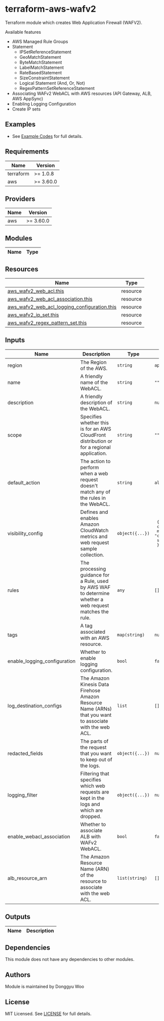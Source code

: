 # terraform-aws-wafv2

Terraform module which creates Web Application Firewall (WAFV2).

Available features

- AWS Managed Rule Groups
- Statement
  - IPSetReferenceStatement
  - GeoMatchStatement
  - ByteMatchStatement
  - LabelMatchStatement
  - RateBasedStatement
  - SizeConstraintStatement
  - Logical Statement (And, Or, Not)
  - RegexPatternSetReferenceStatement
- Associating WAFv2 WebACL with AWS resources (API Gateway, ALB, AWS AppSync)
- Enabling Logging Configuration
- Create IP sets

## Examples

* See [Example Codes](https://github.com/woodonggyu/terraform-aws-wafv2/tree/main/examples) for full details.

## Requirements

| Name | Version |
|------|---------|
| terraform | \>= 1.0.8 |
| aws | \>= 3.60.0 |

## Providers

| Name | Version |
|------|---------|
| aws | \>= 3.60.0 |

## Modules
| Name | Type |
|------|------|

## Resources

| Name | Type |
|------|------|
| [aws_wafv2_web_acl.this](https://registry.terraform.io/providers/hashicorp/aws/latest/docs/resources/wafv2_web_acl) | resource |
| [aws_wafv2_web_acl_association.this](https://registry.terraform.io/providers/hashicorp/aws/latest/docs/resources/wafv2_web_acl_association) | resource |
| [aws_wafv2_web_acl_logging_configuration.this](https://registry.terraform.io/providers/hashicorp/aws/latest/docs/resources/wafv2_web_acl_logging_configuration) | resource |
| [aws_wafv2_ip_set.this](https://registry.terraform.io/providers/hashicorp/aws/latest/docs/resources/wafv2_ip_set) | resource |
| [aws_wafv2_regex_pattern_set.this](https://registry.terraform.io/providers/hashicorp/aws/latest/docs/resources/wafv2_regex_pattern_set) | resource |

## Inputs

| Name | Description | Type | Default | Required |
|------|-------------|------|---------|:--------:|
| region | The Region of the AWS. | `string` | `ap-northeast-2` | no |
| name | A friendly name of the WebACL. | `string` | `""` | yes |
| description | A friendly description of the WebACL. | `string` | `null` | no |
| scope | Specifies whether this is for an AWS CloudFront distribution or for a regional application. | `string` | `""` | yes |
| default_action | The action to perform when a web request doesn't match any of the rules in the WebACL. | `string` | `allow` | no
| visibility_config | Defines and enables Amazon CloudWatch metrics and web request sample collection. | `object({...})` | <pre> { <br>   cloudwatch_metrics_enabled = false <br>   metric_name = "cloudwatch_wafv2_metrics" <br>   sampled_requests_enabled = false <br> } </pre> | no |  
| rules | The processing guidance for a Rule, used by AWS WAF to determine whether a web request matches the rule. | `any` | `[]` | yes 
| tags | A tag associated with an AWS resource. | `map(string)` | `null` | no |
| enable_logging_configuration | Whether to enable logging configuration. | `bool` | `false` | no |
| log_destination_configs | The Amazon Kinesis Data Firehose Amazon Resource Name (ARNs) that you want to associate with the web ACL. | `list` | `[]` | no |
| redacted_fields | The parts of the request that you want to keep out of the logs. | `object({...})` | `null` | no
| logging_filter | Filtering that specifies which web requests are kept in the logs and which are dropped. | `object({...})` | `null` | no | 
| enable_webacl_association | Whether to associate ALB with WAFv2 WebACL. | `bool` | `false` | no |
| alb_resource_arn | The Amazon Resource Name (ARN) of the resource to associate with the web ACL. | `list(string)` | `[]` | no |

## Outputs

| Name | Description |
|------|-------------|


## Dependencies

This module does not have any dependencies to other modules.

## Authors

Module is maintained by Donggyu Woo

## License

MIT Licensed. See [LICENSE](https://github.com/woodonggyu/terraform-aws-wafv2/blob/main/LICENSE) for full details.
